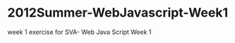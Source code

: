 2012Summer-WebJavascript-Week1
==============================

week 1 exercise for SVA- Web Java Script Week 1